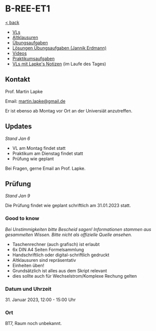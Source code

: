 # B-REE-ET1

[< back](../README.md)

- [VLs](./VLs/README.md)
- [Altklausuren](./Altklausuren/README.md)
- [Übungsaufgaben](./Übungsaufgaben/README.md)
- [Lösungen Übungsaufgaben (Jannik Erdmann)](ET1_L%C3%B6sungen_%C3%9Cbungsaufgaben.pdf)
- [Videos](./Videos/README.md)
- [Praktikumsaufgaben](./Praktikumsaufgaben/README.md)
- [VLs mit Lapke's Notizen]() (im Laufe des Tages)

## Kontakt

Prof. Martin Lapke

Email: [martin.lapke@gmail.de](mailto:martin.lapke@gmail.de)

Er ist ebenso ab Montag vor Ort an der Universiät anzutreffen.

## Updates

_Stand Jan 6_

- VL am Montag findet statt
- Praktikum am Dienstag findet statt
- Prüfung wie geplant

Bei Fragen, gerne Email an Prof. Lapke.

## Prüfung

_Stand Jan 9_

Die Prüfung findet wie geplant schriftlich am 31.01.2023 statt.

### Good to know

_Bei Unstimmigkeiten bitte Bescheid sagen!_
_Informationen stammen aus gesammelten Wissen._
_Bitte nicht als offizielle Quelle ansehen._

- Taschenrechner (auch grafisch) ist erlaubt
- 6x DIN A4 Seiten Formelsammlung
- Handschriftlich oder digital-schriftlich gedruckt
- Altklausuren sind repräsentativ
- Einheiten üben!
- Grundsätzlich ist alles aus dem Skript relevant
- dies sollte auch für Wechselstrom/Komplexe Rechung gelten

### Datum und Uhrzeit

31\. Januar 2023, 12:00 - 15:00 Uhr

### Ort

BT7, Raum noch unbekannt.
